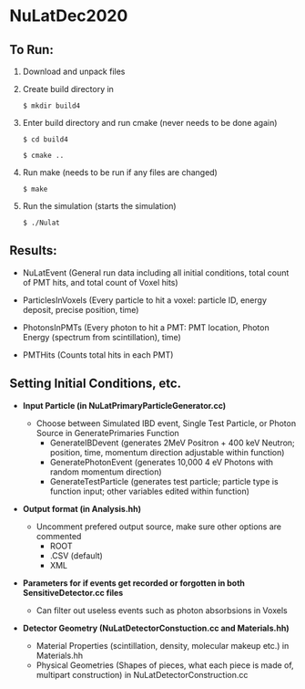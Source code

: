 # NuLatDec2020

## **To Run:**

1. Download and unpack files

2. Create build directory in 

    `$ mkdir build4`

3. Enter build directory and run cmake (never needs to be done again)

    `$ cd build4`
    
    `$ cmake ..`
    
4. Run make (needs to be run if any files are changed)

    `$ make`
    
5. Run the simulation (starts the simulation)

    `$ ./Nulat`
    
    
    
## **Results:**

* NuLatEvent (General run data including all initial conditions, total count of PMT hits, and total count of Voxel hits)

* ParticlesInVoxels (Every particle to hit a voxel: particle ID, energy deposit, precise position, time)

* PhotonsInPMTs (Every photon to hit a PMT: PMT location, Photon Energy (spectrum from scintillation), time)

* PMTHits (Counts total hits in each PMT)



## **Setting Initial Conditions, etc.**
- **Input Particle (in NuLatPrimaryParticleGenerator.cc)**
  - Choose between Simulated IBD event, Single Test Particle, or Photon Source in GeneratePrimaries Function
    - GenerateIBDevent (generates 2MeV Positron + 400 keV Neutron; position, time, momentum direction adjustable within function)
    - GeneratePhotonEvent (generates 10,000 4 eV Photons with random momentum direction)
    - GenerateTestParticle (generates test particle; particle type is function input; other variables edited within function)
  
- **Output format (in Analysis.hh)**
  - Uncomment prefered output source, make sure other options are commented
    - ROOT
    - .CSV (default)
    - XML

- **Parameters for if events get recorded or forgotten in both SensitiveDetector.cc files**
  - Can filter out useless events such as photon absorbsions in Voxels

- **Detector Geometry (NuLatDetectorConstuction.cc and Materials.hh)**
  - Material Properties (scintillation, density, molecular makeup etc.) in Materials.hh
  - Physical Geometries (Shapes of pieces, what each piece is made of, multipart construction) in NuLatDetectorConstruction.cc

